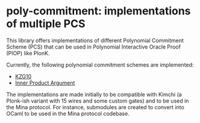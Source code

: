 # poly-commitment: implementations of multiple PCS

This library offers implementations of different Polynomial Commitment Scheme
(PCS) that can be used in Polynomial Interactive Oracle Proof (PIOP) like PlonK.

Currently, the following polynomial commitment schemes are implemented:
- [KZG10](./src/kzg.rs)
- [Inner Product Argument](./src/ipa.rs)

The implementations are made initially to be compatible with Kimchi (a Plonk-ish
variant with 15 wires and some custom gates) and to be used in the Mina
protocol. For instance, submodules are created to convert into OCaml to be used
in the Mina protocol codebase.
